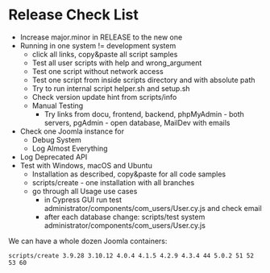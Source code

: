# Release Check List

- Increase major.minor in RELEASE to the new one
- Running in one system != development system
  - click all links, copy&paste all script samples
  - Test all user scripts with help and wrong_argument
  - Test one script without network access
  - Test one script from inside scripts directory and with absolute path
  - Try to run internal script helper.sh and setup.sh
  - Check version update hint from scripts/info
  - Manual Testing
    - Try links from docu, frontend, backend, phpMyAdmin - both servers, pgAdmin - open database, MailDev with emails
- Check one Joomla instance for
  - Debug System
  - Log Almost Everything
- Log Deprecated API
- Test with Windows, macOS and Ubuntu
  - Installation as described, copy&paste for all code samples
  - scripts/create - one installation with all branches
  - go through all Usage use cases
    - in Cypress GUI run test administrator/components/com_users/User.cy.js and check email
    - after each database change: scripts/test system administrator/components/com_users/User.cy.js

We can have a whole dozen Joomla containers:
```
scripts/create 3.9.28 3.10.12 4.0.4 4.1.5 4.2.9 4.3.4 44 5.0.2 51 52 53 60
```
